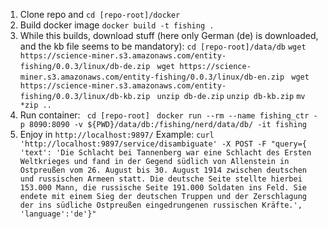 1. Clone repo and `cd [repo-root]/docker`
3. Build docker image ` docker build -t fishing . `
4. While this builds, download stuff (here only German (de) is downloaded, and the kb file seems to be mandatory):
 `cd [repo-root]/data/db`
 `wget https://science-miner.s3.amazonaws.com/entity-fishing/0.0.3/linux/db-de.zip `
 `wget https://science-miner.s3.amazonaws.com/entity-fishing/0.0.3/linux/db-en.zip `
 `wget https://science-miner.s3.amazonaws.com/entity-fishing/0.0.3/linux/db-kb.zip `
 `unzip db-de.zip`
 `unzip db-kb.zip`
 `mv *zip ..`
5. Run container:
 ` cd [repo-root]`
 ` docker run --rm --name fishing_ctr -p 8090:8090 -v ${PWD}/data/db:/fishing/nerd/data/db/ -it fishing`
6. Enjoy in `http://localhost:9897/`
  Example: `curl 'http://localhost:9897/service/disambiguate' -X POST -F "query={ 'text': 'Die Schlacht bei Tannenberg war eine Schlacht des Ersten Weltkrieges und fand in der Gegend südlich von Allenstein in Ostpreußen vom 26. August bis 30. August 1914 zwischen deutschen und russischen Armeen statt. Die deutsche Seite stellte hierbei 153.000 Mann, die russische Seite 191.000 Soldaten ins Feld. Sie endete mit einem Sieg der deutschen Truppen und der Zerschlagung der ins südliche Ostpreußen eingedrungenen russischen Kräfte.', 'language':'de'}"`
